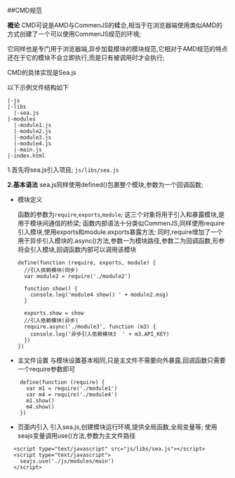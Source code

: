##CMD规范

**概论**
CMD可说是AMD与CommenJS的糅合,相当于在浏览器端使用类似AMD的方式创建了一个可以使用CommenJS规范的环境;

它同样也是专门用于浏览器端,异步加载模块的模块规范,它相对于AMD规范的特点还在于它的模块不会立即执行,而是只有被调用时才会执行;

CMD的具体实现是Sea.js

以下示例文件结构如下
```
|-js
|-libs
  |-sea.js
|-modules
  |-module1.js
  |-module2.js
  |-module3.js
  |-module4.js
  |-main.js
|-index.html
```
1.首先将sea.js引入项目;
`js/libs/sea.js`

**2.基本语法**
sea.js同样使用defined()包裹整个模块,参数为一个回调函数;

- 模块定义
	
	函数的参数为`require`,`exports`,`module`;
	这三个对象将用于引入和暴露模块,是用于模块间通信的桥梁;
	函数内部语法十分类似CommenJS,同样使用require引入模块,使用exports和module.exports暴露方法;
	同时,require增加了一个用于异步引入模块的.async()方法,参数一为模块路径,参数二为回调函数,形参将会引入模块,回调函数内部可以调用该模块
	```
	define(function (require, exports, module) {
	  //引入依赖模块(同步)
	  var module2 = require('./module2')
	
	  function show() {
	    console.log('module4 show() ' + module2.msg)
	  }
	
	  exports.show = show
	  //引入依赖模块(异步)
	  require.async('./module3', function (m3) {
	    console.log('异步引入依赖模块3  ' + m3.API_KEY)
	  })
	})
	```
- 主文件设置
	与模块设置基本相同,只是主文件不需要向外暴露,回调函数只需要一个require参数即可
```
    define(function (require) {
      var m1 = require('./module1')
      var m4 = require('./module4')
      m1.show()
      m4.show()
    })
```

- 页面内引入
	引入sea.js,创建模块运行环境,提供全局函数,全局变量等;
	使用seajs变量调用use()方法,参数为主文件路径
```
  <script type="text/javascript" src="js/libs/sea.js"></script>
  <script type="text/javascript">
    seajs.use('./js/modules/main')
  </script>
```

